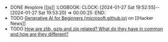 - DONE #explore [[jq]]
  :LOGBOOK:
  CLOCK: [2024-01-27 Sat 19:52:55]--[2024-01-27 Sat 19:53:20] =>  00:00:25
  :END:
- TODO [Generative AI for Beginners (microsoft.github.io)](https://news.ycombinator.com/item?id=38405823) on [[Hacker News]]
- TODO [How are zlib, gzip and zip related? What do they have in common and how are they different?]()